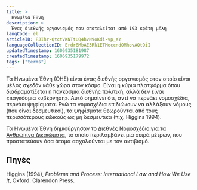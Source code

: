 ```yaml
---
title: >
  Ηνωμένα Έθνη
description: >
  Ένας διεθνής οργανισμός που αποτελείται από 193 κράτη μέλη
langCode: el
articleID: FJIhr-QtctVKNTtUQ4hvN9oKdi-vp_aY
languageCollectionID: Erdr8MbAE3Rk1ETMeccndOMhovAQtOiI
updatedTimestamp: 1606935181987
createdTimestamp: 1606935179972
tags: ["terms"]
---
```


Τα Ηνωμένα Έθνη (ΟΗΕ) είναι ένας διεθνής οργανισμός στον οποίο είναι μέλος σχεδόν κάθε χώρα στον κόσμο. Είναι η κύρια πλατφόρμα όπου διαδραματίζεται η παγκόσμια διεθνής πολιτική, αλλά δεν είναι «παγκόσμια κυβέρνηση». Αυτό σημαίνει ότι, αντί να περνάει νομοσχέδια, περνάει ψηφίσματα. Ενώ τα νομοσχέδια επιδιώκουν να αλλάξουν νόμους (που είναι δεσμευτικοί), τα ψηφίσματα θεωρούνται από τους περισσότερους ειδικούς ως μη δεσμευτικά (π.χ. Higgins 1994).

Τα Ηνωμένα Έθνη δημιούργησαν το [Διεθνές Νομοσχέδιο για τα Ανθρώπινα Δικαιώματα](/el/rights/international-bill-of-human-rights), το οποίο περιλαμβάνει μια σειρά μέτρων, που προστατεύουν όσα άτομα ασχολούνται με τον ακτιβισμό.

## Πηγές

Higgins (1994), _Problems and Process: International Law and How We Use It_, Oxford: Clarendon Press.